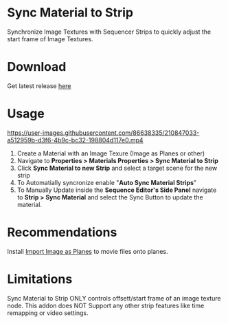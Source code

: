 # Sync Material to Strip

Synchronize Image Textures with Sequencer Strips to quickly adjust the start frame of Image Textures.

# Download
Get latest release [here](https://github.com/NickTiny/Sync-Material-to-Strip/releases/download/v1.0.0/sync_material_to_strip_1_0_0.py)



# Usage
https://user-images.githubusercontent.com/86638335/210847033-a512959b-d3f6-4b9c-bc32-198804d117e0.mp4


1. Create a Material with an Image Texure (Image as Planes or other)
2. Navigate to **Properties > Materials Properties > Sync Material to Strip** 
3. Click **Sync Material to new Strip** and select a target scene for the new strip
4. To Automatially syncronize enable "**Auto Sync Material Strips**"
5. To Manually Update inside the **Sequence Editor's Side Panel** navigate to **Strip > Sync Material** and select the Sync Button to update the material.

# Recommendations
Install [Import Image as Planes](https://docs.blender.org/manual/en/latest/addons/import_export/images_as_planes.html) to movie files onto planes.

# Limitations
Sync Material to Strip ONLY controls offsett/start frame of an image texture node. 
This addon does NOT Support any other strip features like time remapping or video settings.


